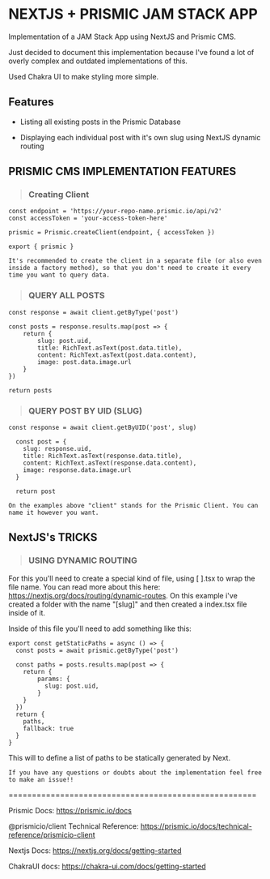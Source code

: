 # NEXTJS + PRISMIC JAM STACK APP

Implementation of a JAM Stack App using NextJS and Prismic CMS.

Just decided to document this implementation because I've found a lot of overly complex and outdated implementations of this.

Used Chakra UI to make styling more simple.

## Features

- Listing all existing posts in the Prismic Database

- Displaying each individual post with it's own slug using NextJS dynamic routing

## PRISMIC CMS IMPLEMENTATION FEATURES

> ### Creating Client
````
const endpoint = 'https://your-repo-name.prismic.io/api/v2'
const accessToken = 'your-access-token-here'

prismic = Prismic.createClient(endpoint, { accessToken })

export { prismic }
````
`It's recommended to create the client in a separate file (or also even inside a factory method), so that you don't need to create it every time you want to query data.`

> ### QUERY ALL POSTS
````
const response = await client.getByType('post')

const posts = response.results.map(post => {
    return {
        slug: post.uid,
        title: RichText.asText(post.data.title),
        content: RichText.asText(post.data.content),
        image: post.data.image.url
    }
})

return posts
````

> ### QUERY POST BY UID (SLUG)
````
const response = await client.getByUID('post', slug)
  
  const post = {
    slug: response.uid,
    title: RichText.asText(response.data.title),
    content: RichText.asText(response.data.content),
    image: response.data.image.url
  }

  return post
````

`On the examples above "client" stands for the Prismic Client. You can name it however you want. `

## NextJS's TRICKS

> ### USING DYNAMIC ROUTING

For this you'll need to create a special kind of file, using [ ].tsx to wrap the file name. You can read more about this here: https://nextjs.org/docs/routing/dynamic-routes. On this example i've created a folder with the name "[slug]" and then created a index.tsx file inside of it.

Inside of this file you'll need to add something like this:

```
export const getStaticPaths = async () => {
  const posts = await prismic.getByType('post')

  const paths = posts.results.map(post => {
    return {
        params: {
          slug: post.uid,
        }
    }
  })
  return {
    paths,
    fallback: true
  }
}
```

This will to define a list of paths to be statically generated by Next.

`If you have any questions or doubts about the implementation feel free to make an issue!!`

=====================================================

Prismic Docs: https://prismic.io/docs

@prismicio/client Technical Reference: https://prismic.io/docs/technical-reference/prismicio-client

Nextjs Docs: https://nextjs.org/docs/getting-started

ChakraUI docs: https://chakra-ui.com/docs/getting-started